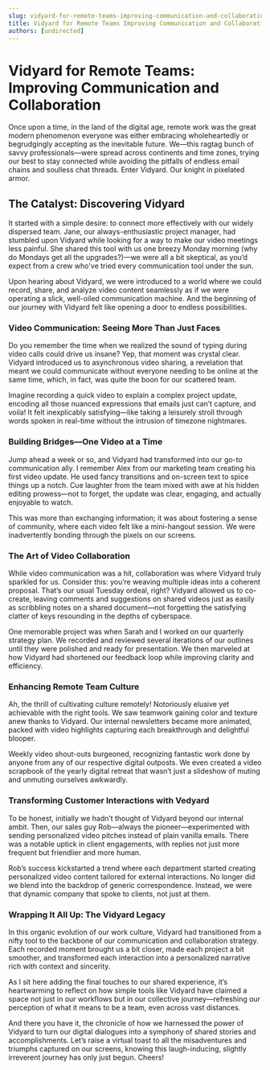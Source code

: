 ```yaml
---
slug: vidyard-for-remote-teams-improving-communication-and-collaboration
title: Vidyard for Remote Teams Improving Communication and Collaboration
authors: [undirected]
---
```



# Vidyard for Remote Teams: Improving Communication and Collaboration

Once upon a time, in the land of the digital age, remote work was the great modern phenomenon everyone was either embracing wholeheartedly or begrudgingly accepting as the inevitable future. We—this ragtag bunch of savvy professionals—were spread across continents and time zones, trying our best to stay connected while avoiding the pitfalls of endless email chains and soulless chat threads. Enter Vidyard. Our knight in pixelated armor.

## The Catalyst: Discovering Vidyard

It started with a simple desire: to connect more effectively with our widely dispersed team. Jane, our always-enthusiastic project manager, had stumbled upon Vidyard while looking for a way to make our video meetings less painful. She shared this tool with us one breezy Monday morning (why do Mondays get all the upgrades?)—we were all a bit skeptical, as you’d expect from a crew who've tried every communication tool under the sun.

Upon hearing about Vidyard, we were introduced to a world where we could record, share, and analyze video content seamlessly as if we were operating a slick, well-oiled communication machine. And the beginning of our journey with Vidyard felt like opening a door to endless possibilities.

### Video Communication: Seeing More Than Just Faces

Do you remember the time when we realized the sound of typing during video calls could drive us insane? Yep, that moment was crystal clear. Vidyard introduced us to asynchronous video sharing, a revelation that meant we could communicate without everyone needing to be online at the same time, which, in fact, was quite the boon for our scattered team.

Imagine recording a quick video to explain a complex project update, encoding all those nuanced expressions that emails just can’t capture, and voila! It felt inexplicably satisfying—like taking a leisurely stroll through words spoken in real-time without the intrusion of timezone nightmares.

### Building Bridges—One Video at a Time

Jump ahead a week or so, and Vidyard had transformed into our go-to communication ally. I remember Alex from our marketing team creating his first video update. He used fancy transitions and on-screen text to spice things up a notch. Cue laughter from the team mixed with awe at his hidden editing prowess—not to forget, the update was clear, engaging, and actually enjoyable to watch.

This was more than exchanging information; it was about fostering a sense of community, where each video felt like a mini-hangout session. We were inadvertently bonding through the pixels on our screens.

### The Art of Video Collaboration

While video communication was a hit, collaboration was where Vidyard truly sparkled for us. Consider this: you’re weaving multiple ideas into a coherent proposal. That’s our usual Tuesday ordeal, right? Vidyard allowed us to co-create, leaving comments and suggestions on shared videos just as easily as scribbling notes on a shared document—not forgetting the satisfying clatter of keys resounding in the depths of cyberspace.

One memorable project was when Sarah and I worked on our quarterly strategy plan. We recorded and reviewed several iterations of our outlines until they were polished and ready for presentation. We then marveled at how Vidyard had shortened our feedback loop while improving clarity and efficiency.

### Enhancing Remote Team Culture

Ah, the thrill of cultivating culture remotely! Notoriously elusive yet achievable with the right tools. We saw teamwork gaining color and texture anew thanks to Vidyard. Our internal newsletters became more animated, packed with video highlights capturing each breakthrough and delightful blooper.

Weekly video shout-outs burgeoned, recognizing fantastic work done by anyone from any of our respective digital outposts. We even created a video scrapbook of the yearly digital retreat that wasn’t just a slideshow of muting and unmuting ourselves awkwardly.

### Transforming Customer Interactions with Vedyard

To be honest, initially we hadn’t thought of Vidyard beyond our internal ambit. Then, our sales guy Rob—always the pioneer—experimented with sending personalized video pitches instead of plain vanilla emails. There was a notable uptick in client engagements, with replies not just more frequent but friendlier and more human.

Rob’s success kickstarted a trend where each department started creating personalized video content tailored for external interactions. No longer did we blend into the backdrop of generic correspondence. Instead, we were that dynamic company that spoke to clients, not just at them.

### Wrapping It All Up: The Vidyard Legacy

In this organic evolution of our work culture, Vidyard had transitioned from a nifty tool to the backbone of our communication and collaboration strategy. Each recorded moment brought us a bit closer, made each project a bit smoother, and transformed each interaction into a personalized narrative rich with context and sincerity.

As I sit here adding the final touches to our shared experience, it’s heartwarming to reflect on how simple tools like Vidyard have claimed a space not just in our workflows but in our collective journey—refreshing our perception of what it means to be a team, even across vast distances.

And there you have it, the chronicle of how we harnessed the power of Vidyard to turn our digital dialogues into a symphony of shared stories and accomplishments. Let’s raise a virtual toast to all the misadventures and triumphs captured on our screens, knowing this laugh-inducing, slightly irreverent journey has only just begun. Cheers!